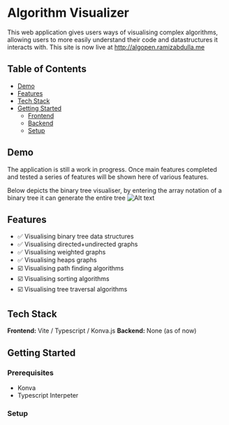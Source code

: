 
# Algorithm Visualizer

This web application gives users ways of visualising complex algorithms, allowing users to more easily understand their code and datastructures it interacts with.
This site is now live at http://algopen.ramizabdulla.me

## Table of Contents

- [Demo](#demo)
- [Features](#features)
- [Tech Stack](#tech-stack)
- [Getting Started](#getting-started)
  - [Frontend](#frontend)
  - [Backend](#backend)
   - [Setup](#setup)


## Demo

The application is still a work in progress. Once main features completed and tested a series of features will be shown here of various features.

Below depicts the binary tree visualiser, by entering the array notation of a binary tree it can generate the entire tree
![Alt text](https://media3.giphy.com/media/v1.Y2lkPTc5MGI3NjExOXZhMnl4aXR6Y3VseXQxam52ZXI5cHU2MTA3eXNwcHBtYWNjczU4dyZlcD12MV9pbnRlcm5hbF9naWZfYnlfaWQmY3Q9Zw/LDOLtgSRZfXV6nlc1V/giphy.gif)

## Features

- ✅ Visualising binary tree data structures
- ✅ Visualising directed+undirected graphs
- ✅ Visualising weighted graphs
- ✅ Visualising heaps graphs
- ☑️ Visualising path finding algorithms
- ☑️ Visualising sorting algorithms
- ☑️ Visualising tree traversal algorithms

## Tech Stack

**Frontend:** Vite / Typescript / Konva.js 
**Backend:** None (as of now)

## Getting Started

### Prerequisites
- Konva
- Typescript Interpeter

### Setup


